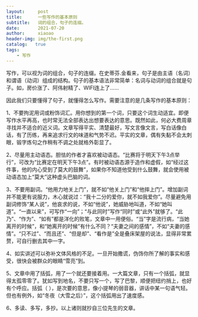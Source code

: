 ```yaml
---
layout:     post
title:      一些写作的基本原则
subtitle:   词的组合，句子的连缀。
date:       2021-07-20
author:     xiaoao
header-img: img/the-first.png
catalog:   true
tags:
    - 写作
---
```


写作，可以视为词的组合，句子的连缀。在史蒂芬.金看来，句子是由主语（名词）和谓语（动词）组成的结构。句子的基本语法非常简单：名词与动词的组合就是句子。如，房价涨了、阿伟射精了、WIFI连上了……



因此我们只要懂得了句子，就懂得怎么写作。需要注意的是几条写作的基本原则：



1、不要拘泥用词或粉饰词汇。用你想到的第一个词，只要这个词生动适宜。即便写作水平再高，也时常无法全部表达出想要表达的意思。既然如此，何必大费周章寻找并不适合的近义词。文章写得平实、清楚最好，写文言像文言，写白话像白话，有了历练，再来追求行文的味道和气势不迟。平实的文章，偶有失黏不会太刺眼，锻字炼句之作稍有不调之处就格外彰显了。



2、尽量用主动语态。胆怯的作者才喜欢被动语态。“比赛将于明天下午3点举行”，可改为“比赛定在明天下午3点”。有时被动语态源于造作和虚假，如“经过这件事，他的内心受到了莫大的鼓舞”，如果你不知道他受到什么鼓舞，就会使用被动语态加上“莫大”这种虚头巴脑的词。



3、不要用副词。“他用力地关上门”，就不如“他关上门”和“他摔上门”。增加副词并不能更有说服力，木心就说过：“我十二分的爱你，就不如我爱你”。尽量避免用副词修饰“某人说”，他哀求的说，不如“他说”，她威胁地叫道，不如“她叫道”。“一直以来”，可写作“一向”；“与此同时”写作“同时”或“此外”就够了。“此乃”、“作为”、“如有”都是洋化的败笔，文章中一用便俗。“当”字是流行病，“当她离开的时候”，和“她离开的时候”有什么不同？“夫妻之间的感情”，不如“夫妻的感情”。“只不过”、“而且还”、“但是却”、“看作是”全是叠床架屋的说法，显得非常累赘，可自行删去其中一字。



4、如实讲述可以弥补文体风格的不足。一旦开始撒谎，伪饰你所了解的事实和感受，很快会被群众的眼睛“雪亮”到。



5、文章中用了括弧，用了一个就还要接着用。一大篇文章，只有一个括弧，就显得太孤零零了。犹如写到地名，不要只写一个，写了巴黎，顺便把纽约捎上，也好有个呼应。括弧（ ），是次要的意思，像小提琴的弱音器，讲话中某一句语气轻。但也有例外，如“冬夜（大雪之后）”，这个括弧用出了速度感。



6、多读、多写，多抄。以上诸则就抄自三位先生的文章。

